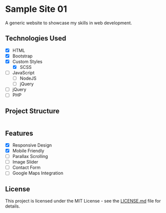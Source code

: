 # Sample Site 01
A generic website to showcase my skills in web development.

## Technologies Used
- [x] HTML
- [x] Bootstrap
- [x] Custom Styles
	- [x] SCSS
- [ ] JavaScript
	- [ ] NodeJS
	- [ ] jQuery
- [ ] jQuery
- [ ] PHP

## Project Structure
```bash

```


## Features
- [x] Responsive Design
- [x] Mobile Friendly
- [ ] Parallax Scrolling
- [ ] Image Slider
- [ ] Contact Form
- [ ] Google Maps Integration

## License
This project is licensed under the MIT License - see the [LICENSE.md](LICENSE.md) file for details.
